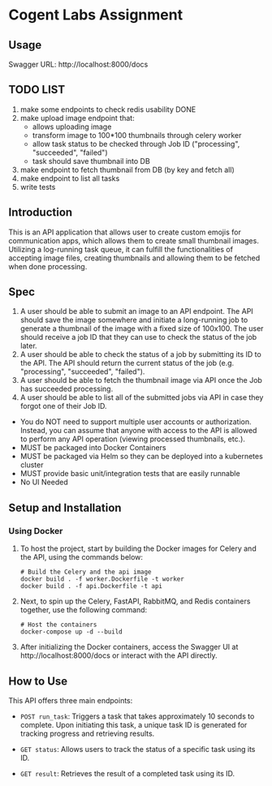 # Cogent Labs Assignment

## Usage
Swagger URL: http://localhost:8000/docs

## TODO LIST
1. make some endpoints to check redis usability DONE
2. make upload image endpoint that:
   - allows uploading image
   - transform image to 100*100 thumbnails through celery worker
   - allow task status to be checked through Job ID ("processing", "succeeded", "failed")
   - task should save thumbnail into DB
3. make endpoint to fetch thumbnail from DB (by key and fetch all)
4. make endpoint to list all tasks
5. write tests

## Introduction
This is an API application that allows user to create custom emojis for communication apps, which allows them to create small thumbnail images.
Utilizing a log-running task queue, it can fulfill the functionalities of accepting image files, 
creating thumbnails and allowing them to be fetched when done processing.


## Spec
1. A user should be able to submit an image to an API endpoint. The API should save the image somewhere and initiate a long-running
job to generate a thumbnail of the image with a fixed size of 100x100. The user should receive a job ID that they can use to check the
status of the job later.
2. A user should be able to check the status of a job by submitting its ID to the API. The API should return the current status of the job (e.g.
"processing", "succeeded", "failed").
3. A user should be able to fetch the thumbnail image via API once the Job has succeeded processing.
4. A user should be able to list all of the submitted jobs via API in case they forgot one of their Job ID.

* You do NOT need to support multiple user accounts or authorization. Instead, you can assume that anyone with access to the API is allowed
to perform any API operation (viewing processed thumbnails, etc.).
* MUST be packaged into Docker Containers
* MUST be packaged via Helm so they can be deployed into a kubernetes cluster
* MUST provide basic unit/integration tests that are easily runnable
* No UI Needed

## Setup and Installation
### Using Docker 
1. To host the project, start by building the Docker images for Celery and the API, using the commands below:

    ```
    # Build the Celery and the api image
    docker build . -f worker.Dockerfile -t worker
    docker build . -f api.Dockerfile -t api 
    ```

2. Next, to spin up the Celery, FastAPI, RabbitMQ, and Redis containers together, use the following command:

    ```
    # Host the containers
    docker-compose up -d --build
    ```
   
3. After initializing the Docker containers, access the Swagger UI at http://localhost:8000/docs or interact with the API directly.

## How to Use
This API offers three main endpoints:

- `POST run_task`: Triggers a task that takes approximately 10 seconds to complete. Upon initiating this task, a unique task ID is generated for tracking progress and retrieving results.

- `GET status`: Allows users to track the status of a specific task using its ID.

- `GET result`: Retrieves the result of a completed task using its ID.

